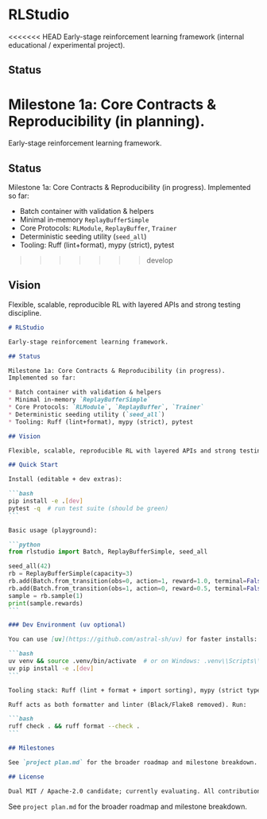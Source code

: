 # RLStudio

<<<<<<< HEAD
Early-stage reinforcement learning framework (internal educational / experimental project).

## Status

Milestone 1a: Core Contracts & Reproducibility (in planning).
=======
Early-stage reinforcement learning framework.

## Status

Milestone 1a: Core Contracts & Reproducibility (in progress).
Implemented so far:

* Batch container with validation & helpers
* Minimal in‑memory `ReplayBufferSimple`
* Core Protocols: `RLModule`, `ReplayBuffer`, `Trainer`
* Deterministic seeding utility (`seed_all`)
* Tooling: Ruff (lint+format), mypy (strict), pytest
>>>>>>> develop

## Vision

Flexible, scalable, reproducible RL with layered APIs and strong testing discipline.

````markdown
# RLStudio

Early-stage reinforcement learning framework.

## Status

Milestone 1a: Core Contracts & Reproducibility (in progress).
Implemented so far:

* Batch container with validation & helpers
* Minimal in‑memory `ReplayBufferSimple`
* Core Protocols: `RLModule`, `ReplayBuffer`, `Trainer`
* Deterministic seeding utility (`seed_all`)
* Tooling: Ruff (lint+format), mypy (strict), pytest

## Vision

Flexible, scalable, reproducible RL with layered APIs and strong testing discipline.

## Quick Start

Install (editable + dev extras):

```bash
pip install -e .[dev]
pytest -q  # run test suite (should be green)
```

Basic usage (playground):

```python
from rlstudio import Batch, ReplayBufferSimple, seed_all

seed_all(42)
rb = ReplayBufferSimple(capacity=3)
rb.add(Batch.from_transition(obs=0, action=1, reward=1.0, terminal=False, next_obs=1))
rb.add(Batch.from_transition(obs=1, action=0, reward=0.5, terminal=False, next_obs=2))
sample = rb.sample(1)
print(sample.rewards)
```

### Dev Environment (uv optional)

You can use [uv](https://github.com/astral-sh/uv) for faster installs:

```bash
uv venv && source .venv/bin/activate  # or on Windows: .venv\\Scripts\\activate
uv pip install -e .[dev]
```

Tooling stack: Ruff (lint + format + import sorting), mypy (strict types), pytest.

Ruff acts as both formatter and linter (Black/Flake8 removed). Run:

```bash
ruff check . && ruff format --check .
```

## Milestones

See `project plan.md` for the broader roadmap and milestone breakdown.

## License

Dual MIT / Apache-2.0 candidate; currently evaluating. All contributions default to MIT unless otherwise noted until formalized.

````
See `project plan.md` for the broader roadmap and milestone breakdown.
